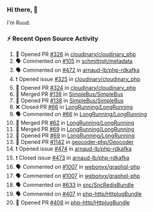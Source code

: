 ### Hi there, 👋

I'm Ruud.
 
### :zap: Recent Open Source Activity

<!--START_SECTION:activity-->
1. 💪 Opened PR [#326](https://github.com/cloudinary/cloudinary_php/pull/326) in [cloudinary/cloudinary_php](https://github.com/cloudinary/cloudinary_php)
2. 🗣 Commented on [#105](https://github.com/schmittjoh/metadata/issues/105) in [schmittjoh/metadata](https://github.com/schmittjoh/metadata)
3. 🗣 Commented on [#472](https://github.com/arnaud-lb/php-rdkafka/issues/472) in [arnaud-lb/php-rdkafka](https://github.com/arnaud-lb/php-rdkafka)
4. ❗️ Opened issue [#325](https://github.com/cloudinary/cloudinary_php/issues/325) in [cloudinary/cloudinary_php](https://github.com/cloudinary/cloudinary_php)
5. 💪 Opened PR [#324](https://github.com/cloudinary/cloudinary_php/pull/324) in [cloudinary/cloudinary_php](https://github.com/cloudinary/cloudinary_php)
6. 🎉 Merged PR [#138](https://github.com/SimpleBus/SimpleBus/pull/138) in [SimpleBus/SimpleBus](https://github.com/SimpleBus/SimpleBus)
7. 💪 Opened PR [#138](https://github.com/SimpleBus/SimpleBus/pull/138) in [SimpleBus/SimpleBus](https://github.com/SimpleBus/SimpleBus)
8. ❌ Closed PR [#66](https://github.com/LongRunning/LongRunning/pull/66) in [LongRunning/LongRunning](https://github.com/LongRunning/LongRunning)
9. 🗣 Commented on [#66](https://github.com/LongRunning/LongRunning/issues/66) in [LongRunning/LongRunning](https://github.com/LongRunning/LongRunning)
10. 🎉 Merged PR [#62](https://github.com/LongRunning/LongRunning/pull/62) in [LongRunning/LongRunning](https://github.com/LongRunning/LongRunning)
11. 🎉 Merged PR [#69](https://github.com/LongRunning/LongRunning/pull/69) in [LongRunning/LongRunning](https://github.com/LongRunning/LongRunning)
12. 💪 Opened PR [#69](https://github.com/LongRunning/LongRunning/pull/69) in [LongRunning/LongRunning](https://github.com/LongRunning/LongRunning)
13. 💪 Opened PR [#1142](https://github.com/geocoder-php/Geocoder/pull/1142) in [geocoder-php/Geocoder](https://github.com/geocoder-php/Geocoder)
14. ❗️ Opened issue [#474](https://github.com/arnaud-lb/php-rdkafka/issues/474) in [arnaud-lb/php-rdkafka](https://github.com/arnaud-lb/php-rdkafka)
15. ❗️ Closed issue [#473](https://github.com/arnaud-lb/php-rdkafka/issues/473) in [arnaud-lb/php-rdkafka](https://github.com/arnaud-lb/php-rdkafka)
16. 🗣 Commented on [#1007](https://github.com/webonyx/graphql-php/issues/1007) in [webonyx/graphql-php](https://github.com/webonyx/graphql-php)
17. 🗣 Commented on [#1007](https://github.com/webonyx/graphql-php/issues/1007) in [webonyx/graphql-php](https://github.com/webonyx/graphql-php)
18. 🗣 Commented on [#633](https://github.com/snc/SncRedisBundle/issues/633) in [snc/SncRedisBundle](https://github.com/snc/SncRedisBundle)
19. 🗣 Commented on [#407](https://github.com/php-http/HttplugBundle/issues/407) in [php-http/HttplugBundle](https://github.com/php-http/HttplugBundle)
20. 💪 Opened PR [#408](https://github.com/php-http/HttplugBundle/pull/408) in [php-http/HttplugBundle](https://github.com/php-http/HttplugBundle)
<!--END_SECTION:activity-->
